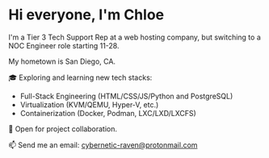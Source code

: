 # Hi everyone, I'm Chloe

I'm a Tier 3 Tech Support Rep at a web hosting company, but switching to a NOC Engineer role starting 11-28.

My hometown is San Diego, CA.

:mortar_board: Exploring and learning new tech stacks:
- Full-Stack Engineering (HTML/CSS/JS/Python and PostgreSQL)
- Virtualization (KVM/QEMU, Hyper-V, etc.)
- Containerization (Docker, Podman, LXC/LXD/LXCFS)

:rocket: Open for project collaboration.

:mailbox: Send me an email: cybernetic-raven@protonmail.com

<!---
QuantumRaven/QuantumRaven is a ✨ special ✨ repository because its `README.md` (this file) appears on your GitHub profile.
You can click the Preview link to take a look at your changes.
--->
